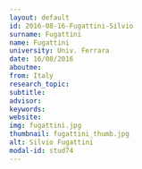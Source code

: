 ```yaml
---
layout: default 
id: 2016-08-16-Fugattini-Silvio
surname: Fugattini
name: Fugattini
university: Univ. Ferrara
date: 16/08/2016
aboutme: 
from: Italy
research_topic: 
subtitle: 
advisor: 
keywords: 
website: 
img: fugattini.jpg
thumbnail: fugattini_thumb.jpg
alt: Silvio Fugattini
modal-id: stud74
---
```

